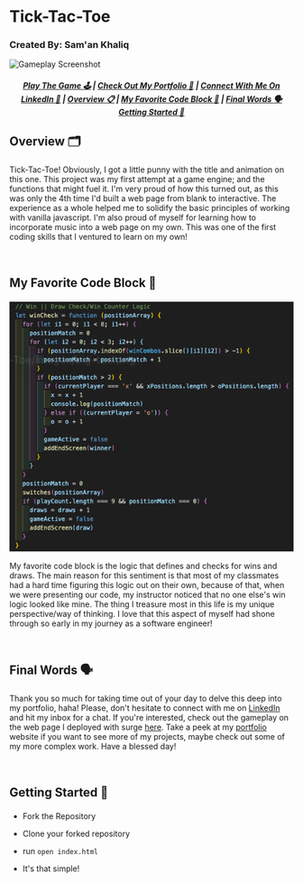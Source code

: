 # Tick-Tac-Toe
### Created By: Sam'an Khaliq

![Gameplay Screenshot](./images/GameplayScreenshot.png)

<div align=center>

##### [Play The Game :joystick:](http://tick-tac-toe.surge.sh/) | [Check Out My Portfolio :scroll:](https://www.samanhg.com/) | [Connect With Me On LinkedIn :bust_in_silhouette:](https://www.linkedin.com/in/saman-khaliq/) | [Overview :clipboard:](#over) | [My Favorite Code Block :smiling_face_with_three_hearts:](#fav) | [Final Words :speaking_head:](#final) <br/> [Getting Started 🚦](#start)

</div>

## Overview :card_index_dividers: <p id='over'/>

Tick-Tac-Toe! Obviously, I got a little punny with the title and animation on this one. This project was my first attempt at a game engine; and the functions that might fuel it. I'm very proud of how this turned out, as this was only the 4th time I'd built a web page from blank to interactive. The experience as a whole helped me to solidify the basic principles of working with vanilla javascript. I'm also proud of myself for learning how to incorporate music into a web page on my own. This was one of the first coding skills that I ventured to learn on my own!

&ensp;

##  My Favorite Code Block :smiling_face_with_three_hearts: <p id='fav'/>

![Gameplay Screenshot](./images/CodeScreenshot.png)

My favorite code block is the logic that defines and checks for wins and draws. The main reason for this sentiment is that most of my classmates had a hard time figuring this logic out on their own, because of that, when we were presenting our code, my instructor noticed that no one else's win logic looked like mine. The thing I treasure most in this life is my unique perspective/way of thinking. I love that this aspect of myself had shone through so early in my journey as a software engineer!

&ensp;

## Final Words :speaking_head: <p id='final'/>
Thank you so much for taking time out of your day to delve this deep into my portfolio, haha! Please, don't hesitate to connect with me on [LinkedIn](https://www.linkedin.com/in/saman-khaliq/) and hit my inbox for a chat. If you're interested, check out the gameplay on the web page I deployed with surge [here](http://tick-tac-toe.surge.sh/). Take a peek at my [portfolio](https://www.samanhg.com/) website if you want to see more of my projects, maybe check out some of my more complex work. Have a blessed day!

&ensp;

## Getting Started :vertical_traffic_light: <p id='start'/>
	
- Fork the Repository
	
- Clone your forked repository
	
- run `open index.html`
	
- It's that simple!
